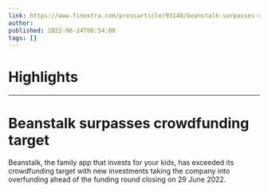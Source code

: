 ```yaml
---
link: https://www.finextra.com/pressarticle/93140/beanstalk-surpasses-crowdfunding-target?utm_medium=rssfinextra&utm_source=finextrafeed
author: 
published: 2022-06-24T06:54:00
tags: []
---
```

# Highlights


---
# Beanstalk surpasses crowdfunding target
Beanstalk, the family app that invests for your kids, has exceeded its crowdfunding target with new investments taking the company into overfunding ahead of the funding round closing on 29 June 2022.